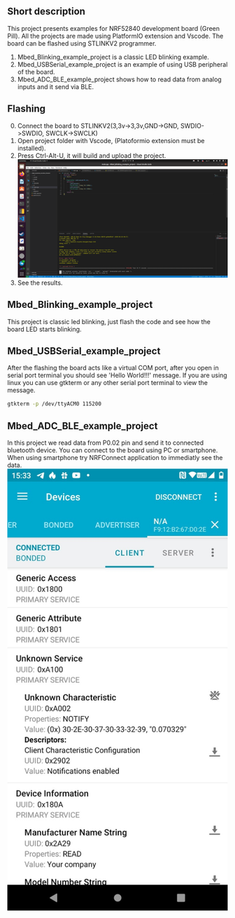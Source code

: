 <!-- Short description -->
## Short description
This project presents examples for NRF52840 development board (Green Pill). All the projects are made using PlatformIO extension and Vscode. The board can be flashed using STLINKV2 programmer.
1. Mbed_Blinking_example_project is a classic LED blinking example.
2. Mbed_USBSerial_example_project is an example of using USB peripheral of the board. 
3. Mbed_ADC_BLE_example_project shows how to read data from analog inputs and it send via BLE.

## Flashing 
0. Connect the board to STLINKV2(3,3v->3,3v,GND->GND, SWDIO->SWDIO, SWCLK->SWCLK)
1. Open project folder with Vscode, (Platoformio extension must be installed).
2. Press Ctrl-Alt-U, it will build and upload the project.
![Opened project](images/upload.png)
3. See the results.

## Mbed_Blinking_example_project
This project is classic led blinking, just flash the code and see how the board LED starts blinking.

## Mbed_USBSerial_example_project
After the flashing the board acts like a virtual COM port, after you open in serial port terminal you should see 'Hello World!!!' message.
If you are using linux you can use gtkterm or any other serial port terminal to view the message.

```sh
gtkterm -p /dev/ttyACM0 115200
```

## Mbed_ADC_BLE_example_project
In this project we read data from P0.02 pin and send it to connected bluetooth device. You can connect to the board using PC or smartphone. When using smartphone try NRFConnect application to immediatly see the data.
![Opened project](images/NRFConnectConnected.jpg)
